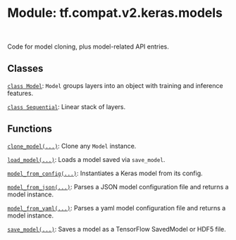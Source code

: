 <div itemscope itemtype="http://developers.google.com/ReferenceObject">
<meta itemprop="name" content="tf.compat.v2.keras.models" />
<meta itemprop="path" content="Stable" />
</div>

# Module: tf.compat.v2.keras.models


<table class="tfo-notebook-buttons tfo-api" align="left">
</table>



Code for model cloning, plus model-related API entries.



## Classes

[`class Model`](../../../../tf/keras/Model.md): `Model` groups layers into an object with training and inference features.

[`class Sequential`](../../../../tf/keras/Sequential.md): Linear stack of layers.

## Functions

[`clone_model(...)`](../../../../tf/keras/models/clone_model.md): Clone any `Model` instance.

[`load_model(...)`](../../../../tf/keras/models/load_model.md): Loads a model saved via `save_model`.

[`model_from_config(...)`](../../../../tf/keras/models/model_from_config.md): Instantiates a Keras model from its config.

[`model_from_json(...)`](../../../../tf/keras/models/model_from_json.md): Parses a JSON model configuration file and returns a model instance.

[`model_from_yaml(...)`](../../../../tf/keras/models/model_from_yaml.md): Parses a yaml model configuration file and returns a model instance.

[`save_model(...)`](../../../../tf/keras/models/save_model.md): Saves a model as a TensorFlow SavedModel or HDF5 file.



